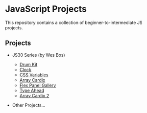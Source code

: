# JavaScript Projects
This repository contains a collection of beginner-to-intermediate JS projects.

## Projects
- JS30 Series (by Wes Bos)
  - [Drum Kit](./JavaScript30/01-DrumKit)
  - [Clock](./JavaScript30/02-Js&Css-Clock)
  - [CSS Variables](./JavaScript30/03-Css-Variables)
  - [Array Cardio](./JavaScript30/04-Array-Cardio)
  - [Flex Panel Gallery](./JavaScript30/05-Flex-Gallery)
  - [Type Ahead](./JavaScript30/06-Type-Ahead)
  - [Array Cardio 2](./JavaScript30/07-Array-Cardio2)


- Other Projects...
